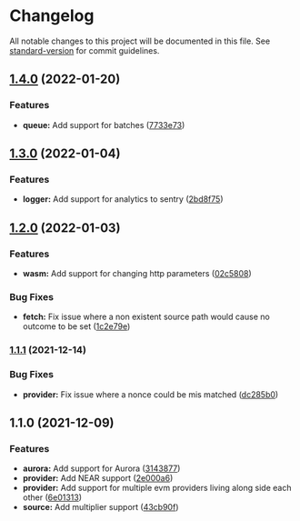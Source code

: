 # Changelog

All notable changes to this project will be documented in this file. See [standard-version](https://github.com/conventional-changelog/standard-version) for commit guidelines.

## [1.4.0](https://github.com/fluxprotocol/oracle-provider-node/compare/v1.3.0...v1.4.0) (2022-01-20)


### Features

* **queue:** Add support for batches ([7733e73](https://github.com/fluxprotocol/oracle-provider-node/commit/7733e73b0c2b10a06d9e2d82e317d6d9410325af))

## [1.3.0](https://github.com/fluxprotocol/oracle-provider-node/compare/v1.2.0...v1.3.0) (2022-01-04)


### Features

* **logger:** Add support for analytics to sentry ([2bd8f75](https://github.com/fluxprotocol/oracle-provider-node/commit/2bd8f75962aaaa3b9a70982e1c53cbb3efc79174))

## [1.2.0](https://github.com/fluxprotocol/oracle-provider-node/compare/v1.1.1...v1.2.0) (2022-01-03)


### Features

* **wasm:** Add support for changing http parameters ([02c5808](https://github.com/fluxprotocol/oracle-provider-node/commit/02c58083efe13f76069e981ffd4a455bf9aeaecf))


### Bug Fixes

* **fetch:** Fix issue where a non existent source path would cause no outcome to be set ([1c2e79e](https://github.com/fluxprotocol/oracle-provider-node/commit/1c2e79e4a709261154614596efeaf984d336029e))

### [1.1.1](https://github.com/fluxprotocol/oracle-provider-node/compare/v1.1.0...v1.1.1) (2021-12-14)


### Bug Fixes

* **provider:** Fix issue where a nonce could be mis matched ([dc285b0](https://github.com/fluxprotocol/oracle-provider-node/commit/dc285b0ae94b3ad2e52746c42347f5ca25225ba3))

## 1.1.0 (2021-12-09)


### Features

* **aurora:** Add support for Aurora ([3143877](https://github.com/fluxprotocol/oracle-provider-node/commit/3143877eb01c5017fe5bc35003f663654c495e90))
* **provider:** Add NEAR support ([2e000a6](https://github.com/fluxprotocol/oracle-provider-node/commit/2e000a6e949fdf3e94fe9fc4011d750f0618f17b))
* **provider:** Add support for multiple evm providers living along side each other ([6e01313](https://github.com/fluxprotocol/oracle-provider-node/commit/6e01313dd1336f2afba4611316047e37a9926172))
* **source:** Add multiplier support ([43cb90f](https://github.com/fluxprotocol/oracle-provider-node/commit/43cb90f8cad53bca0b6aacf899a85aae2be615f9))

